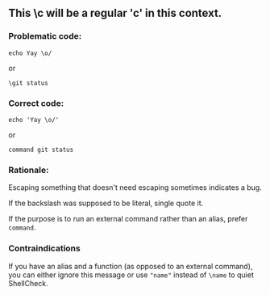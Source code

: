 ## This \c will be a regular 'c' in this context.

### Problematic code:

    echo Yay \o/

or

    \git status

### Correct code:

    echo 'Yay \o/'

or

    command git status

### Rationale:

Escaping something that doesn't need escaping sometimes indicates a bug.

If the backslash was supposed to be literal, single quote it.

If the purpose is to run an external command rather than an alias, prefer `command`. 

### Contraindications

If you have an alias and a function (as opposed to an external command), you can either ignore this message or use `"name"` instead of `\name` to quiet ShellCheck. 